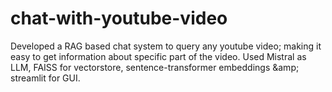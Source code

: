 # chat-with-youtube-video
Developed a RAG based chat system to query any youtube video; making it easy to get information about specific part of the video.  Used Mistral as LLM, FAISS for vectorstore, sentence-transformer embeddings \&amp; streamlit for GUI.
